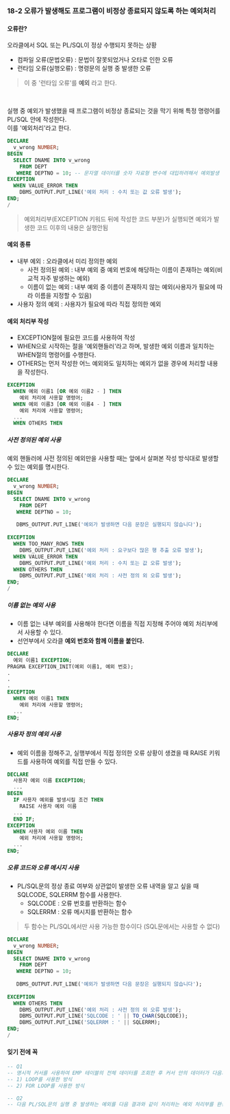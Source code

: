 ### 18-2 오류가 발생해도 프로그램이 비정상 종료되지 않도록 하는 예외처리
#### 오류란?
오라클에서 SQL 또는 PL/SQL이 정상 수행되지 못하는 상황       
- 컴파일 오류(문법오류) : 문법이 잘못되었거나 오타로 인한 오류     
- 런타임 오류(실행오류) : 명령문의 실행 중 발생한 오류     
> 이 중 '런타임 오류'를 **예외** 라고 한다.      

<br>

실행 중 예외가 발생했을 때 프로그램이 비정상 종료되는 것을 막기 위해 특정 명령어를 PL/SQL 안에 작성한다.     
이를 '예외처리'라고 한다.    

```sql
DECLARE
  v_wrong NUMBER;
BEGIN
  SELECT DNAME INTO v_wrong
    FROM DEPT
   WHERE DEPTNO = 10; -- 문자열 데이터를 숫자 자료형 변수에 대입하려해서 예외발생
EXCEPTION
  WHEN VALUE_ERROR THEN
    DBMS_OUTPUT.PUT_LINE('예외 처리 : 수치 또는 값 오류 발생');
END;
/
```
> 예외처리부(EXCEPTION 키워드 뒤에 작성한 코드 부분)가 실행되면 예외가 발생한 코드 이후의 내용은 실행안됨     

#### 예외 종류
- 내부 예외 : 오라클에서 미리 정의한 예외    
  - 사전 정의된 예외 : 내부 예외 중 예외 번호에 해당하는 이름이 존재하는 예외(비교적 자주 발생하는 예외)      
  - 이름이 없는 예외 : 내부 예외 중 이름이 존재하지 않는 예외(사용자가 필요에 따라 이름을 지정할 수 있음)
- 사용자 정의 예외 : 사용자가 필요에 따라 직접 정의한 예외

#### 예외 처리부 작성
- EXCEPTION절에 필요한 코드를 사용하여 작성     
- WHEN으로 시작하는 절을 '예외핸들러'라고 하며, 발생한 예외 이름과 일치하는 WHEN절의 명령어를 수행한다.      
- OTHERS는 먼저 작성한 어느 예외와도 일치하는 예외가 없을 경우에 처리할 내용을 작성한다.     

```sql
EXCEPTION 
  WHEN 예외 이름1 [OR 예외 이름2 - ] THEN
    예외 처리에 사용할 명령어;
  WHEN 예외 이름3 [OR 예외 이름4 - ] THEN
    예외 처리에 사용할 명령어;
  ...
  WHEN OTHERS THEN
```

##### 사전 정의된 예외 사용
예외 핸들러에 사전 정의된 예외만을 사용할 때는 앞에서 살펴본 작성 방식대로 발생할 수 있는 예외를 명시한다.    
```sql
DECLARE
  v_wrong NUMBER;
BEGIN
  SELECT DNAME INTO v_wrong
    FROM DEPT
   WHERE DEPTNO = 10; 
   
   DBMS_OUTPUT.PUT_LINE('예외가 발생하면 다음 문장은 실행되지 않습니다');
   
EXCEPTION
  WHEN TOO_MANY_ROWS THEN
    DBMS_OUTPUT.PUT_LINE('예외 처리 : 요구보다 많은 행 추출 오류 발생');
  WHEN VALUE_ERROR THEN
    DBMS_OUTPUT.PUT_LINE('예외 처리 : 수치 또는 값 오류 발생');
  WHEN OTHERS THEN
    DBMS_OUTPUT.PUT_LINE('예외 처리 : 사전 정의 외 오류 발생');
END;
/
```

##### 이름 없는 예외 사용
- 이름 없는 내부 예외를 사용해야 한다면 이름을 직접 지정해 주어야 예외 처리부에서 사용할 수 있다.     
- 선언부에서 오라클 **예외 번호와 함께 이름을 붙인다.**    

```sql
DECLARE
  예외 이름1 EXCEPTION;
PRAGMA EXCEPTION_INIT(예외 이름1, 예외 번호);
.
.
.
EXCEPTION
  WHEN 예외 이름1 THEN
    예외 처리에 사용할 명령어;
  ...
END;  
```

##### 사용자 정의 예외 사용
- 예외 이름을 정해주고, 실행부에서 직접 정의한 오류 상황이 생겼을 때 RAISE 키워드를 사용하여 예외를 직접 만들 수 있다.     

```sql
DECLARE
  사용자 예외 이름 EXCEPTION;
  ...
BEGIN
  IF 사용자 예외를 발생시킬 조건 THEN
    RAISE 사용자 예외 이름
  ...
  END IF;
EXCEPTION
  WHEN 사용자 예외 이름 THEN
    예외 처리에 사용할 명령어;
  ...
END;  
```

##### 오류 코드와 오류 메시지 사용
- PL/SQL문의 정상 종료 여부와 상관없이 발생한 오류 내역을 알고 싶을 때 SQLCODE, SQLERRM 함수를 사용한다.     
  - SQLCODE : 오류 번호를 반환하는 함수    
  - SQLERRM : 오류 메시지를 반환하는 함수     
> 두 함수는 PL/SQL에서만 사용 가능한 함수이다 (SQL문에서는 사용할 수 없다)     

```sql
DECLARE
  v_wrong NUMBER;
BEGIN
  SELECT DNAME INTO v_wrong
    FROM DEPT
   WHERE DEPTNO = 10; 
   
   DBMS_OUTPUT.PUT_LINE('예외가 발생하면 다음 문장은 실행되지 않습니다');
   
EXCEPTION
  WHEN OTHERS THEN
    DBMS_OUTPUT.PUT_LINE('예외 처리 : 사전 정의 외 오류 발생');
    DBMS_OUTPUT.PUT_LINE('SQLCODE : ' || TO_CHAR(SQLCODE));
    DBMS_OUTPUT.PUT_LINE('SQLERRM : ' || SQLERRM);
END;
/
```

#### 잊기 전에 꼭
```sql
-- Q1
-- 명시적 커서를 사용하여 EMP 테이블의 전체 데이터를 조회한 후 커서 안의 데이터가 다음과 같이 출력되도록 PL/SQL문을 작성해 보세요.     
-- 1) LOOP를 사용한 방식
-- 2) FOR LOOP를 사용한 방식

-- Q2
-- 다음 PL/SQL문의 실행 중 발생하는 예외를 다음 결과와 같이 처리하는 예외 처리부를 완성하세요.

```











